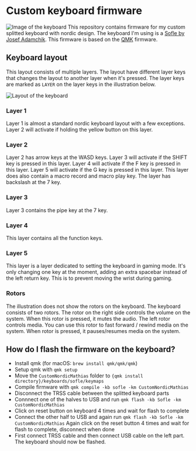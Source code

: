 # Custom keyboard firmware
![Image of the keyboard](https://github.com/mathiasmellemstuen/keyboard_qmk_firmware/blob/main/soflekeyboard-image.jpg)
This repository contains firmware for my custom splitted keyboard with nordic design. The keyboard I'm using is a <a href="https://github.com/josefadamcik/SofleKeyboard" target="_blank">Sofle by Josef Adamchik</a>. This firmware is based on the <a href="https://qmk.fm/" target="_blank">QMK</a> firmware.

## Keyboard layout
This layout consists of multiple layers. The layout have different layer keys that changes the layout to another layer when it's pressed. The layer keys are marked as `LAYER` on the layer keys in the illustration below.

![Layout of the keyboard](https://github.com/mathiasmellemstuen/keyboard_qmk_firmware/blob/main/soflekeyboard-custom-nordic-design.png)

### Layer 1
Layer 1 is almost a standard nordic keyboard layout with a few exceptions. Layer 2 will activate if holding the yellow button on this layer.

### Layer 2
Layer 2 has arrow keys at the WASD keys. Layer 3 will activate if the SHIFT key is pressed in this layer. Layer 4 will activate if the F key is pressed in this layer. Layer 5 will activate if the G key is pressed in this layer. This layer does also contain a macro record and macro play key. The layer has backslash at the 7 key. 

### Layer 3
Layer 3 contains the pipe key at the 7 key.

### Layer 4
This layer contains all the function keys.

### Layer 5
This layer is a layer dedicated to setting the keyboard in gaming mode. It's only changing one key at the moment, adding an extra spacebar instead of the left return key. This is to prevent moving the wrist during gaming. 

### Rotors
The illustration does not show the rotors on the keyboard. The keyboard consists of two rotors. The rotor on the right side controls the volume on the system. When this rotor is pressed, it mutes the audio. The left rotor controls media. You can use this rotor to fast forward / rewind media on the system. When rotor is pressed, it pauses/resumes media on the system.

## How do I flash the firmware on the keyboard?
- Install qmk (for macOS: `brew install qmk/qmk/qmk`)
- Setup qmk with `qmk setup`
- Move the `CustomNordicMathias` folder to `{qmk install directory}/keyboards/sofle/keymaps`
- Compile firmware with `qmk compile -kb sofle -km CustomNordicMathias`
- Disconnect the TRSS cable between the splitted keyboard parts
- Connnect one of the halves to USB and run `qmk flash -kb Sofle -km CustomNordicMathias`
- Click on reset button on keyboard 4 times and wait for flash to complete
- Connect the other half to USB and again run `qmk flash -kb Sofle -km CustomNordicMathias`
Again click on the reset button 4 times and wait for flash to complete, disconnect when done
- First connect TRSS cable and then connect USB cable on the left part. The keyboard should now be flashed.
